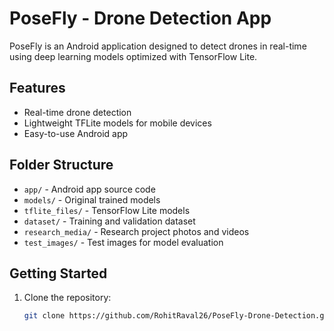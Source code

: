 # PoseFly - Drone Detection App

PoseFly is an Android application designed to detect drones in real-time using deep learning models optimized with TensorFlow Lite.

## Features
- Real-time drone detection
- Lightweight TFLite models for mobile devices
- Easy-to-use Android app

## Folder Structure
- `app/` - Android app source code
- `models/` - Original trained models
- `tflite_files/` - TensorFlow Lite models
- `dataset/` - Training and validation dataset
- `research_media/` - Research project photos and videos
- `test_images/` - Test images for model evaluation

## Getting Started
1. Clone the repository:
   ```bash
   git clone https://github.com/RohitRaval26/PoseFly-Drone-Detection.git

